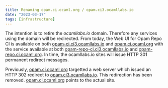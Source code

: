 ```yaml
---
title: Renaming opam.ci.ocaml.org / opam.ci3.ocamllabs.io
date: "2023-03-17"
tags: [infrastructure]
---
```


The intention is to retire the _ocamllabs.io_ domain.
Therefore any services using the domain will be redirected.
From today, the Web UI for Opam Repo CI is available on both
[opam-ci.ci3.ocamllabs.io](https://opam-ci.ci3.ocamllabs.io)
and [opam.ci.ocaml.org](https://opam.ci.ocaml.org)
with the service available at both
[opam-repo-ci.ci3.ocamllabs.io](https://opam-repo-ci.ci3.ocamllabs.io)
and [opam-repo.ci.ocaml.org](https://opam-repo.ci.ocaml.org).  In time,
the ocamllabs.io sites will issue HTTP 301 permanent redirect messages.

Previously, [opam.ci.ocaml.org](https://opam.ci.ocaml.org)
targetted a web server which issued an HTTP 302 redirect to
[opam.ci3.ocamllabs.io](https://opam.ci3.ocamllabs.io).  This redirection
has been removed.  [opam.ci.ocaml.org](https://opam.ci.ocaml.org) points
to the actual site.

